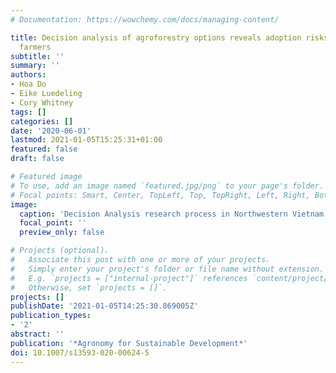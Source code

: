 ```yaml
---
# Documentation: https://wowchemy.com/docs/managing-content/

title: Decision analysis of agroforestry options reveals adoption risks for resource-poor
  farmers
subtitle: ''
summary: ''
authors:
- Hoa Do
- Eike Luedeling
- Cory Whitney
tags: []
categories: []
date: '2020-06-01'
lastmod: 2021-01-05T15:25:31+01:00
featured: false
draft: false

# Featured image
# To use, add an image named `featured.jpg/png` to your page's folder.
# Focal points: Smart, Center, TopLeft, Top, TopRight, Left, Right, BottomLeft, Bottom, BottomRight.
image:
  caption: 'Decision Analysis research process in Northwestern Vietnam'
  focal_point: ''
  preview_only: false

# Projects (optional).
#   Associate this post with one or more of your projects.
#   Simply enter your project's folder or file name without extension.
#   E.g. `projects = ["internal-project"]` references `content/project/deep-learning/index.md`.
#   Otherwise, set `projects = []`.
projects: []
publishDate: '2021-01-05T14:25:30.869005Z'
publication_types:
- '2'
abstract: ''
publication: '*Agronomy for Sustainable Development*'
doi: 10.1007/s13593-020-00624-5
---
```

